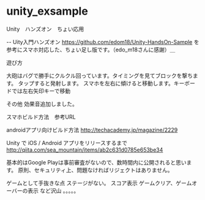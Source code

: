 # unity_exsample
Unity　ハンズオン　ちょい応用

--
Uity入門ハンズオン
https://github.com/edom18/Unity-HandsOn-Sample
を参考にスマホ対応した、ちょい足し版です。（edo_m18さんに感謝）＿

遊び方

大砲はバグで勝手にクルクル回っています。タイミングを見てブロックを撃ちます。
タップすると発射します。
スマホを左右に傾けると移動します。キーボードでは左右矢印キーで移動


その他
効果音追加しました。






スマホビルド方法　参考URL

androidアプリ向けビルド方法
http://techacademy.jp/magazine/2229

Unity で iOS / Android アプリをリリースするまで
http://qiita.com/sea_mountain/items/ab2c631d0785e653be34

基本的はGoogle Playは事前審査がないので、数時間内に公開されると思います。
原則、セキュリティ上、問題なければリジェクトはありません。




ゲームとして手抜きな点
ステージがない。
スコア表示
ゲームクリア、ゲームオーバーの表示
など沢山
。。。。。





